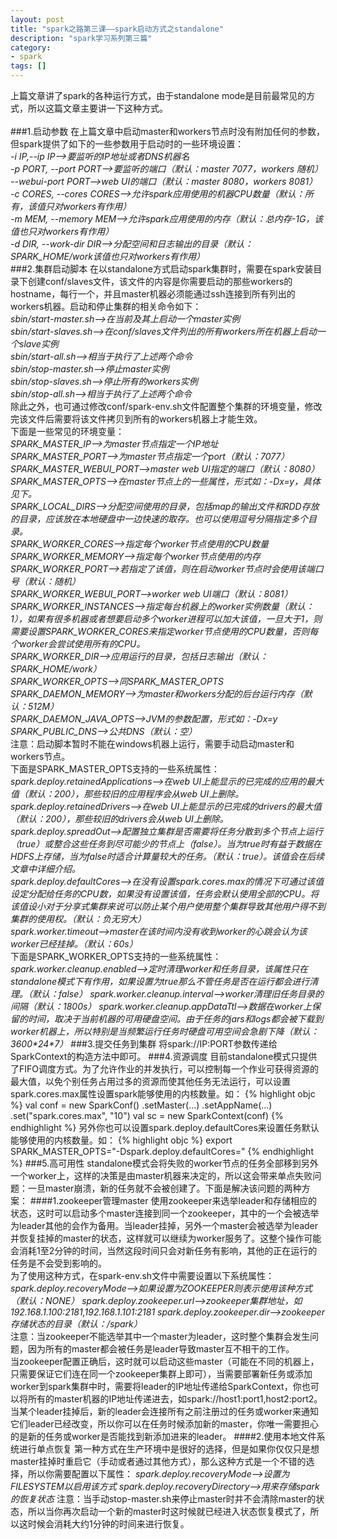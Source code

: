 ```yaml
---
layout: post
title: "spark之路第三课——spark启动方式之standalone"
description: "spark学习系列第三篇"
category: 
- spark
tags: []
---
```



上篇文章讲了spark的各种运行方式，由于standalone mode是目前最常见的方式，所以这篇文章主要讲一下这种方式。</br></br>
###1.启动参数
在上篇文章中启动master和workers节点时没有附加任何的参数，但spark提供了如下的一些参数用于启动时的一些环境设置：</br>
*-i IP,--ip IP——>要监听的IP地址或者DNS机器名*</br>
*-p PORT, --port PORT——>要监听的端口（默认：master 7077，workers 随机）*</br>
*--webui-port PORT——>web UI的端口（默认：master 8080，workers 8081）*</br>
*-c CORES, --cores CORES——>允许spark应用使用的机器CPU数量（默认：所有，该值只对workers有作用）*</br>
*-m MEM, --memory MEM——>允许spark应用使用的内存（默认：总内存-1G，该值也只对workers有作用）*</br>
*-d DIR, --work-dir DIR——>分配空间和日志输出的目录（默认：SPARK_HOME/work该值也只对workers有作用）*</br>
###2.集群启动脚本
在以standalone方式启动spark集群时，需要在spark安装目录下创建conf/slaves文件，该文件的内容是你需要启动的那些workers的hostname，每行一个，并且master机器必须能通过ssh连接到所有列出的workers机器。启动和停止集群的相关命令如下：</br>
*sbin/start-master.sh——>在当前及其上启动一个master实例*</br>
*sbin/start-slaves.sh——>在conf/slaves文件列出的所有workers所在机器上启动一个slave实例*</br>
*sbin/start-all.sh——>相当于执行了上述两个命令*</br>
*sbin/stop-master.sh——>停止master实例*</br>
*sbin/stop-slaves.sh——>停止所有的workers实例*</br>
*sbin/stop-all.sh——>相当于执行了上述两个命令*</br>
除此之外，也可通过修改conf/spark-env.sh文件配置整个集群的环境变量，修改完该文件后需要将该文件拷贝到所有的workers机器上才能生效。</br>
下面是一些常见的环境变量：</br>
*SPARK_MASTER_IP——>为master节点指定一个IP地址*</br>
*SPARK_MASTER_PORT——>为master节点指定一个port（默认：7077）*</br>
*SPARK_MASTER_WEBUI_PORT——>master web UI指定的端口（默认：8080）*</br>
*SPARK_MASTER_OPTS——>在master节点上的一些属性，形式如：-Dx=y，具体见下。*</br>
*SPARK_LOCAL_DIRS——>分配空间使用的目录，包括map的输出文件和RDD存放的目录，应该放在本地硬盘中一边快速的取存。也可以使用逗号分隔指定多个目录。*</br>
*SPARK_WORKER_CORES——>指定每个worker节点使用的CPU数量*</br>
*SPARK_WORKER_MEMORY——>指定每个worker节点使用的内存*</br>
*SPARK_WORKER_PORT——>若指定了该值，则在启动worker节点时会使用该端口号（默认：随机）*</br>
*SPARK_WORKER_WEBUI_PORT——>worker web UI端口（默认：8081）*</br>
*SPARK_WORKER_INSTANCES——>指定每台机器上的worker实例数量（默认：1），如果有很多机器或者想要启动多个worker进程可以加大该值，一旦大于1，则需要设置SPARK_WORKER_CORES来指定worker节点使用的CPU数量，否则每个worker会尝试使用所有的CPU。*</br>
*SPARK_WORKER_DIR——>应用运行的目录，包括日志输出（默认：SPARK_HOME/work）*</br>
*SPARK_WORKER_OPTS——>同SPARK_MASTER_OPTS*</br>
*SPARK_DAEMON_MEMORY——>为master和workers分配的后台运行内存（默认：512M）*</br>
*SPARK_DAEMON_JAVA_OPTS——>JVM的参数配置，形式如：-Dx=y*</br>
*SPARK_PUBLIC_DNS——>公共DNS（默认：空）*</br>
注意：启动脚本暂时不能在windows机器上运行，需要手动启动master和workers节点。</br>
下面是SPARK_MASTER_OPTS支持的一些系统属性：</br>
*spark.deploy.retainedApplications——>在web UI上能显示的已完成的应用的最大值（默认：200），那些较旧的应用程序会从web UI上删除。*</br>
*spark.deploy.retainedDrivers——>在web UI上能显示的已完成的drivers的最大值（默认：200），那些较旧的drivers会从web UI上删除。*</br>
*spark.deploy.spreadOut——>配置独立集群是否需要将任务分散到多个节点上运行（true）或整合这些任务到尽可能少的节点上（false）。当为true时有益于数据在HDFS上存储，当为false时适合计算量较大的任务。（默认：true）。该值会在后续文章中详细介绍。*</br>
*spark.deploy.defaultCores——>在没有设置spark.cores.max的情况下可通过该值设定分配给任务的CPU数，如果没有设置该值，任务会默认使用全部的CPU。将该值设小对于分享式集群来说可以防止某个用户使用整个集群导致其他用户得不到集群的使用权。（默认：负无穷大）*</br>
*spark.worker.timeout——>master在该时间内没有收到worker的心跳会认为该worker已经挂掉。（默认：60s）*</br>
下面是SPARK_WORKER_OPTS支持的一些系统属性：
*spark.worker.cleanup.enabled——>定时清理worker和任务目录，该属性只在standalone模式下有作用，如果设置为true那么不管任务是否在运行都会进行清理。（默认：false）*
*spark.worker.cleanup.interval——>worker清理旧任务目录的间隔（默认：1800s）*
*spark.worker.cleanup.appDataTtl——>数据在worker上保留的时间，取决于当前机器的可用硬盘空间。由于任务的jars和logs都会被下载到worker机器上，所以特别是当频繁运行任务时硬盘可用空间会急剧下降（默认：3600\*24\*7）*
###3.提交任务到集群
将spark://IP:PORT参数传递给SparkContext的构造方法中即可。
###4.资源调度
目前standalone模式只提供了FIFO调度方式。为了允许作业的并发执行，可以控制每一个作业可获得资源的最大值，以免个别任务占用过多的资源而使其他任务无法运行，可以设置spark.cores.max属性设置spark能够使用的内核数量。如：
{% highlight objc %}
val conf = new SparkConf()
             .setMaster(...)
             .setAppName(...)
             .set("spark.cores.max", "10")
val sc = new SparkContext(conf)
{% endhighlight %}
另外你也可以设置spark.deploy.defaultCores来设置任务默认能够使用的内核数量。如：
{% highlight objc %}
export SPARK_MASTER_OPTS="-Dspark.deploy.defaultCores=<value>"
{% endhighlight %}
###5.高可用性
standalone模式会将失败的worker节点的任务全部移到另外一个worker上，这样的决策是由master机器来决定的，所以这会带来单点失败问题：一旦master崩溃，新的任务就不会被创建了。下面是解决该问题的两种方案：
####1.zookeeper管理master
使用zookeeper来选举leader和存储相应的状态，这时可以启动多个master连接到同一个zookeeper，其中的一个会被选举为leader其他的会作为备用。当leader挂掉，另外一个master会被选举为leader并恢复挂掉的master的状态，这样就可以继续为worker服务了。这整个操作可能会消耗1至2分钟的时间，当然这段时间只会对新任务有影响，其他的正在运行的任务是不会受到影响的。</br>
为了使用这种方式，在spark-env.sh文件中需要设置以下系统属性：
*spark.deploy.recoveryMode——>如果设置为ZOOKEEPER则表示使用该种方式（默认：NONE）*
*spark.deploy.zookeeper.url——>zookeeper集群地址，如192.168.1.100:2181,192.168.1.101:2181*
*spark.deploy.zookeeper.dir——>zookeeper存储状态的目录（默认：/spark）*</br>
注意：当zookeeper不能选举其中一个master为leader，这时整个集群会发生问题，因为所有的master都会被任务是leader导致master互不相干的工作。</br>
当zookeeper配置正确后，这时就可以启动这些master（可能在不同的机器上，只需要保证它们连在同一个zookeeper集群上即可），当需要部署新任务或添加worker到spark集群中时，需要将leader的IP地址传递给SparkContext，你也可以将所有的master机器的IP地址传递进去，如spark://host1:port1,host2:port2。</br>
当某个leader挂掉后，新的leader会连接所有之前注册过的任务或worker来通知它们leader已经改变，所以你可以在任务时候添加新的master，你唯一需要担心的是新的任务或worker是否能找到新添加进来的leader。
####2.使用本地文件系统进行单点恢复
第一种方式在生产环境中是很好的选择，但是如果你仅仅只是想master挂掉时重启它（手动或者通过其他方式），那么这种方式是一个不错的选择，所以你需要配置以下属性：
*spark.deploy.recoveryMode——>设置为FILESYSTEM以启用该方式*
*spark.deploy.recoveryDirectory——>用来存储spark的恢复状态*
注意：当手动stop-master.sh来停止master时并不会清除master的状态，所以当你再次启动一个新的master时这时候就已经进入状态恢复模式了，所以这时候会消耗大约1分钟的时间来进行恢复。
